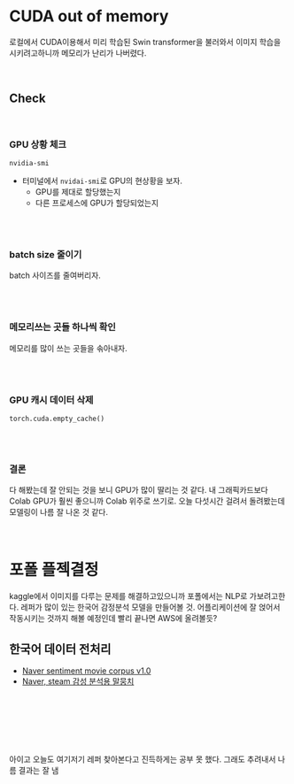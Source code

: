# CUDA out of memory
로컬에서 CUDA이용해서 미리 학습된 Swin transformer을 불러와서 이미지 학습을 시키려고하니까 메모리가 난리가 나버렸다. <br>

<br>

## **Check**

<br>

### **GPU 상황 체크**
```
nvidia-smi
```
- 터미널에서 `nvidai-smi`로 GPU의 현상황을 보자. 
    - GPU를 제대로 할당했는지
    - 다른 프로세스에 GPU가 할당되었는지

<br><br>

### **batch size 줄이기**
batch 사이즈를 줄여버리자.

<br><br>

### **메모리쓰는 곳들 하나씩 확인**
메모리를 많이 쓰는 곳들을 솎아내자.

<br><br>

### **GPU 캐시 데이터 삭제**
```
torch.cuda.empty_cache()
```

<br><br>

### **결론**
다 해봤는데 잘 안되는 것을 보니 GPU가 많이 딸리는 것 같다. 내 그래픽카드보다 Colab GPU가 훨씬 좋으니까 Colab 위주로 쓰기로. 오늘 다섯시간 걸려서 돌려봤는데 모델링이 나름 잘 나온 것 같다.
<br><br><br>

# 포폴 플젝결정
kaggle에서 이미지를 다루는 문제를 해결하고있으니까 포폴에서는 NLP로 가보려고한다. 레퍼가 많이 있는 한국어 감정분석 모델을 만들어볼 것. 어플리케이션에 잘 얹어서 작동시키는 것까지 해볼 예정인데 빨리 끝나면 AWS에 올려볼듯?
## 한국어 데이터 전처리
- [Naver sentiment movie corpus v1.0](https://github.com/e9t/nsmc/)
- [Naver, steam 감성 분석용 말뭉치](https://github.com/bab2min/corpus/tree/master/sentiment)

<br><br><br><br>

#

아이고 오늘도 여기저기 레퍼 찾아본다고 진득하게는 공부 못 했다. 그래도 추려내서 나름 결과는 잘 냄